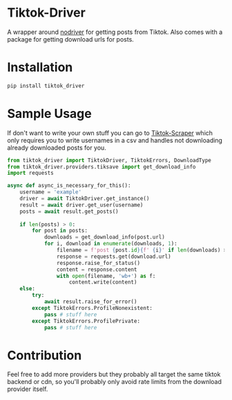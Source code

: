 # Tiktok-Driver
A wrapper around [nodriver](https://github.com/ultrafunkamsterdam/nodriver) for getting posts from Tiktok. 
Also comes with a package for getting download urls for posts.

# Installation
```bash
pip install tiktok_driver
```

# Sample Usage
If don't want to write your own stuff you can go to [Tiktok-Scraper](https://github.com/lockermanwxlf/Tiktok-Scraper) which only 
requires you to write usernames in a csv and handles not downloading already downloaded posts for you.

```python
from tiktok_driver import TiktokDriver, TiktokErrors, DownloadType
from tiktok_driver.providers.tiksave import get_download_info
import requests

async def async_is_necessary_for_this():
    username = 'example'
    driver = await TiktokDriver.get_instance()
    result = await driver.get_user(username)
    posts = await result.get_posts()
    
    if len(posts) > 0:
        for post in posts:
            downloads = get_download_info(post.url)
            for i, download in enumerate(downloads, 1):
                filename = f'post {post.id}{f' {i}' if len(downloads) > 1 else ''}.{'png' if download.type == DownloadType.IMAGE else 'mp4'}'
                response = requests.get(download.url)
                response.raise_for_status()
                content = response.content
                with open(filename, 'wb+') as f:
                    content.write(content)
    else:
        try:
            await result.raise_for_error()
        except TiktokErrors.ProfileNonexistent:
            pass # stuff here
        except TiktokErrors.ProfilePrivate:
            pass # stuff here
```

# Contribution
Feel free to add more providers but they probably all target the same tiktok backend or cdn, so you'll probably only avoid rate limits from the download provider itself.
